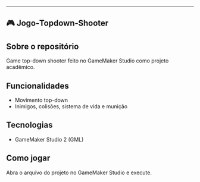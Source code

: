 
---

## 🎮 Jogo‑Topdown‑Shooter


## Sobre o repositório
Game top-down shooter feito no GameMaker Studio como projeto acadêmico.

## Funcionalidades
- Movimento top-down
- Inimigos, colisões, sistema de vida e munição

## Tecnologias
- GameMaker Studio 2 (GML)

## Como jogar
Abra o arquivo do projeto no GameMaker Studio e execute.

